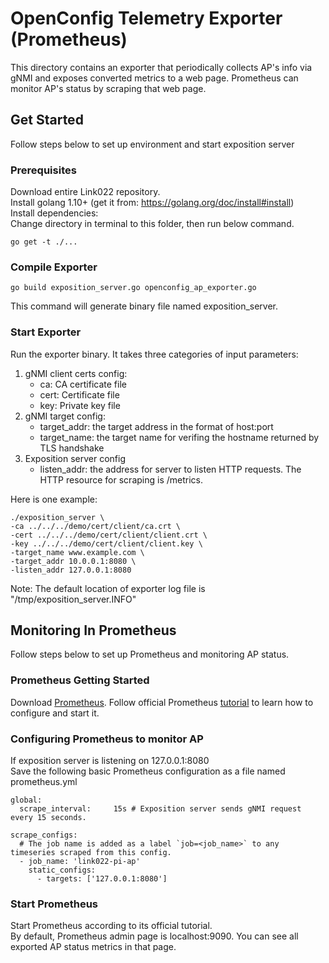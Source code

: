 # OpenConfig Telemetry Exporter (Prometheus)

This directory contains an exporter that periodically collects AP's info via gNMI and exposes converted metrics to a web page. Prometheus can monitor AP's status by scraping that web page.

## Get Started

Follow steps below to set up environment and start exposition server

### Prerequisites

Download entire Link022 repository.  
Install golang 1.10+ (get it from: https://golang.org/doc/install#install)  
Install dependencies:  
Change directory in terminal to this folder, then run below command.

```
go get -t ./...
```

### Compile Exporter

```
go build exposition_server.go openconfig_ap_exporter.go
```

This command will generate binary file named exposition_server.  

### Start Exporter
Run the exporter binary. It takes three categories of input parameters:  

1. gNMI client certs config:
    * ca: CA certificate file
    * cert: Certificate file
    * key: Private key file
2. gNMI target config:
    * target_addr: the target address in the format of host:port
    * target_name: the target name for verifing the hostname returned by TLS handshake
3. Exposition server config
    * listen_addr: the address for server to listen HTTP requests. The HTTP resource for scraping is /metrics.

Here is one example:

```
./exposition_server \
-ca ../../../demo/cert/client/ca.crt \
-cert ../../../demo/cert/client/client.crt \
-key ../../../demo/cert/client/client.key \
-target_name www.example.com \
-target_addr 10.0.0.1:8080 \
-listen_addr 127.0.0.1:8080
```

Note: The default location of exporter log file is "/tmp/exposition_server.INFO"

## Monitoring In Prometheus

Follow steps below to set up Prometheus and monitoring AP status.  

### Prometheus Getting Started

Download [Prometheus](https://prometheus.io/download/). Follow official Prometheus [tutorial](https://prometheus.io/docs/prometheus/latest/getting_started/) to learn how to configure and start it.

### Configuring Prometheus to monitor AP

If exposition server is listening on 127.0.0.1:8080  
Save the following basic Prometheus configuration as a file named prometheus.yml

```
global:
  scrape_interval:     15s # Exposition server sends gNMI request every 15 seconds.

scrape_configs:
  # The job name is added as a label `job=<job_name>` to any timeseries scraped from this config.
  - job_name: 'link022-pi-ap'
    static_configs:
      - targets: ['127.0.0.1:8080']
```

### Start Prometheus

Start Prometheus according to its official tutorial.  
By default, Prometheus admin page is localhost:9090.
You can see all exported AP status metrics in that page.